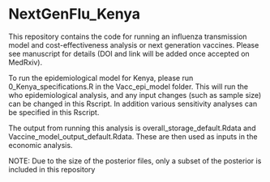 # NextGenFlu_Kenya

This repository contains the code for running an influenza transmission model and cost-effectiveness analysis or next generation vaccines. Please see manuscript for details (DOI and link will be added once accepted on MedRxiv). 

To run the epidemiological model for Kenya, please run 0_Kenya_specifications.R in the Vacc_epi_model folder. This will run the who epidemiological analysis, and any input changes (such as sample size) can be changed in this Rscript. In addition various sensitivity analyses can be specified in this Rscript. 

The output from running this analysis is overall_storage_default.Rdata and Vaccine_model_output_default.Rdata. These are then used as inputs in the economic analysis. 


NOTE: Due to the size of the posterior files, only a subset of the posterior is included in this repository



